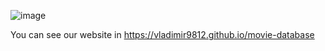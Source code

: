 ![image](https://user-images.githubusercontent.com/57669899/133927256-535ca130-d9c4-403c-925c-fa95f10ffd81.png)

You can see our website in https://vladimir9812.github.io/movie-database
